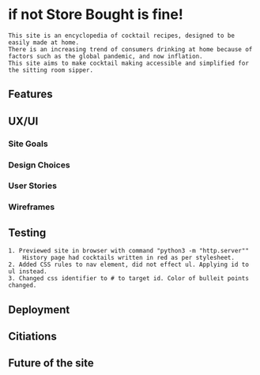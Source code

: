 # if not Store Bought is fine!
    This site is an encyclopedia of cocktail recipes, designed to be easily made at home.
    There is an increasing trend of consumers drinking at home because of factors such as the global pandemic, and now inflation.
    This site aims to make cocktail making accessible and simplified for the sitting room sipper.

## Features

## UX/UI
### Site Goals
### Design Choices
### User Stories
### Wireframes

## Testing
    1. Previewed site in browser with command "python3 -m "http.server""
        History page had cocktails written in red as per stylesheet.
    2. Added CSS rules to nav element, did not effect ul. Applying id to ul instead.
    3. Changed css identifier to # to target id. Color of bulleit points changed.

## Deployment

## Citiations

## Future of the site